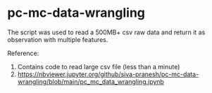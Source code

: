 # pc-mc-data-wrangling
The script was used to read a 500MB+ csv raw data and return it as observation with multiple features.

Reference:
1. Contains code to read large csv file (less than a minute)
2. https://nbviewer.jupyter.org/github/siva-pranesh/pc-mc-data-wrangling/blob/main/pc_mc_data_wrangling.ipynb
